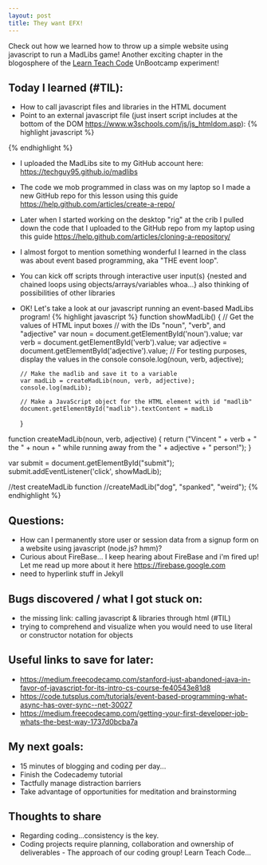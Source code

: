 ```yaml
---
layout: post
title: They want EFX!
---
```


Check out how we learned how to throw up a simple website using javascript to run a MadLibs game!
Another exciting chapter in the blogosphere of the [Learn Teach Code](http://learnteachcode.org/) UnBootcamp experiment!

## Today I learned (#TIL):

- How to call javascript files and libraries in the HTML document
- Point to an external javascript file (just insert script includes at the bottom of the DOM https://www.w3schools.com/js/js_htmldom.asp):
{% highlight javascript %}
<script src="myscripts.js"></script>
<!-- bring in the socket.io library in the next line //think about bootstrap/angular/react/{next.agile.library} -->
<script type="text/javascript" src="socket.io.js"></script>
<!-- bring in jQuery library below...props to the LearnTeachCode crew for all the help! -->
<script src="jquery-x.x.x.min.js"></script>
{% endhighlight %}

- I uploaded the MadLibs site to my GitHub account here: https://techguy95.github.io/madlibs
- The code we mob programmed in class was on my laptop so I made a new GitHub repo for this lesson using this guide https://help.github.com/articles/create-a-repo/
- Later when I started working on the desktop "rig" at the crib I pulled down the code that I uploaded to the GitHub repo from my laptop using this guide https://help.github.com/articles/cloning-a-repository/
- I almost forgot to mention something wonderful I learned in the class was about event based programming, aka "THE event loop".
- You can kick off scripts through interactive user input(s) {nested and chained loops using objects/arrays/variables whoa...} also thinking of possibilities of other libraries
- OK! Let's take a look at our javascript running an event-based MadLibs program!
{% highlight javascript %}
function showMadLib()
  {
      // Get the values of HTML input boxes
      // with the IDs "noun", "verb", and "adjective"
      var noun = document.getElementById('noun').value;
      var verb = document.getElementById('verb').value;
      var adjective = document.getElementById('adjective').value;
      // For testing purposes, display the values in the console
      console.log(noun, verb, adjective);

      // Make the madlib and save it to a variable
      var madLib = createMadLib(noun, verb, adjective);
      console.log(madLib);

      // Make a JavaScript object for the HTML element with id "madlib"
      document.getElementById("madlib").textContent = madLib

  }

function createMadLib(noun, verb, adjective)
  {
      return ("Vincent " + verb + " the " + noun + " while running away from the " + adjective + " person!");
  }

var submit = document.getElementById("submit");
submit.addEventListener('click', showMadLib);

  //test createMadLib function
  //createMadLib("dog", "spanked", "weird");
{% endhighlight %}

## Questions:

- How can I permanently store user or session data from a signup form on a website using javascript (node.js? hmm)?
- Curious about FireBase...  I keep hearing about FireBase and i'm fired up!  Let me read up more about it here https://firebase.google.com
- need to hyperlink stuff in Jekyll

## Bugs discovered / what I got stuck on:

- the missing link: calling javascript & libraries through html (#TIL)
- trying to comprehend and visualize when you would need to use literal or constructor notation for objects

## Useful links to save for later:

- https://medium.freecodecamp.com/stanford-just-abandoned-java-in-favor-of-javascript-for-its-intro-cs-course-fe40543e81d8
- https://code.tutsplus.com/tutorials/event-based-programming-what-async-has-over-sync--net-30027
- https://medium.freecodecamp.com/getting-your-first-developer-job-whats-the-best-way-1737d0bcba7a

## My next goals:

- 15 minutes of blogging and coding per day...
- Finish the Codecademy tutorial
- Tactfully manage distraction barriers
- Take advantage of opportunities for meditation and brainstorming

## Thoughts to share
- Regarding coding...consistency is the key.
- Coding projects require planning, collaboration and ownership of deliverables - The approach of our coding group!  Learn Teach Code...
